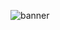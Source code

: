 <!-- # 从入门到精通 -->
<!-- TokenPocket &copy; 2019 -->

![banner](https://tp-statics.tokenpocket.pro/banner/tokenpocket-1605078547809.png)

